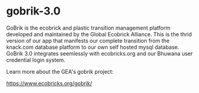 # gobrik-3.0

GoBrik is the ecobrick and plastic transition management platform developed and maintained by the Global Ecobrick Alliance.  This is the thrid version of our app that manifests our complete transition from the knack.com database platform to our own self hosted mysql database.  GoBrik 3.0 integrates seemlessly with ecobricks.org and our Bhuwana user credential login system.

Learn more about the GEA's gobrik project:

https://www.ecobricks.org/gobrik/


